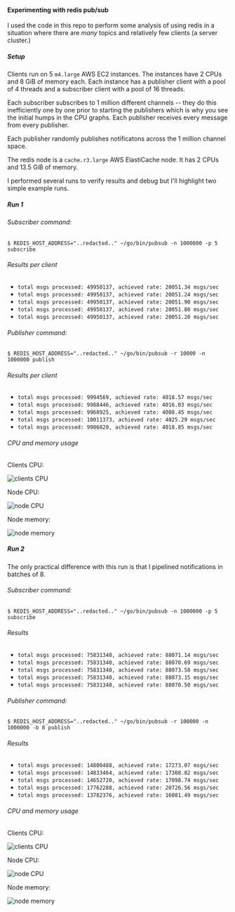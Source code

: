 #### Experimenting with redis pub/sub

I used the code in this repo to perform some analysis of using redis in a situation where there are _many_
topics and relatively few clients (a server cluster.)

##### Setup

Clients run on 5 `m4.large` AWS EC2 instances. The instances have 2 CPUs and 8 GiB of memory each.
Each instance has a publisher client with a pool of 4 threads and a subscriber client with
a pool of 16 threads.

Each subscriber subscribes to 1 million different channels -- they do this inefficiently one by one prior to starting the publishers which is why you see the initial humps in the CPU graphs. Each publisher receives every message from every publisher.

Each publisher randomly publishes notificatons across the 1 million channel space.

The redis node is a `cache.r3.large` AWS ElastiCache node. It has 2 CPUs and 13.5 GiB of memory.

I performed several runs to verify results and debug but I'll highlight two simple example runs.

##### Run 1

###### Subscriber command:

`$ REDIS_HOST_ADDRESS="..redacted.." ~/go/bin/pubsub -n 1000000 -p 5 subscribe`

###### Results per client

- `total msgs processed: 49950137, achieved rate: 20051.34 msgs/sec`
- `total msgs processed: 49950137, achieved rate: 20051.24 msgs/sec`
- `total msgs processed: 49950137, achieved rate: 20051.90 msgs/sec`
- `total msgs processed: 49950137, achieved rate: 20051.80 msgs/sec`
- `total msgs processed: 49950137, achieved rate: 20051.20 msgs/sec`

###### Publisher command:

`$ REDIS_HOST_ADDRESS="..redacted.." ~/go/bin/pubsub -r 10000 -n 1000000 publish`

###### Results per client

- `total msgs processed: 9994569, achieved rate: 4018.57 msgs/sec`
- `total msgs processed: 9988446, achieved rate: 4016.03 msgs/sec`
- `total msgs processed: 9968925, achieved rate: 4008.45 msgs/sec`
- `total msgs processed: 10011373, achieved rate: 4025.29 msgs/sec`
- `total msgs processed: 9986820, achieved rate: 4018.85 msgs/sec`

###### CPU and memory usage

Clients CPU:

![clients CPU](https://cloud.githubusercontent.com/assets/4391003/13725542/bcf7a2ac-e859-11e5-9dfd-dea375dab40a.png)

Node CPU:

![node CPU](https://cloud.githubusercontent.com/assets/4391003/13725544/bcf9e828-e859-11e5-8c6f-511412159ec7.png)

Node memory:

![node memory](https://cloud.githubusercontent.com/assets/4391003/13725543/bcf9af3e-e859-11e5-9784-ecce016b9609.png)

##### Run 2

The only practical difference with this run is that I pipelined notifications in batches of 8.

###### Subscriber command:

`$ REDIS_HOST_ADDRESS="..redacted.." ~/go/bin/pubsub -n 1000000 -p 5 subscribe`

###### Results

- `total msgs processed: 75831340, achieved rate: 88071.14 msgs/sec`
- `total msgs processed: 75831340, achieved rate: 88070.69 msgs/sec`
- `total msgs processed: 75831340, achieved rate: 88073.58 msgs/sec`
- `total msgs processed: 75831340, achieved rate: 88073.15 msgs/sec`
- `total msgs processed: 75831340, achieved rate: 88070.50 msgs/sec`

###### Publisher command:

`$ REDIS_HOST_ADDRESS="..redacted.." ~/go/bin/pubsub -r 100000 -n 1000000 -b 8 publish`

###### Results

- `total msgs processed: 14800488, achieved rate: 17273.07 msgs/sec`
- `total msgs processed: 14833464, achieved rate: 17308.82 msgs/sec`
- `total msgs processed: 14652720, achieved rate: 17098.74 msgs/sec`
- `total msgs processed: 17762288, achieved rate: 20726.56 msgs/sec`
- `total msgs processed: 13782376, achieved rate: 16081.49 msgs/sec`

###### CPU and memory usage

Clients CPU:

![clients CPU](https://cloud.githubusercontent.com/assets/4391003/13725548/c7fedf3a-e859-11e5-8db9-42f0218c2f91.png)

Node CPU:

![node CPU](https://cloud.githubusercontent.com/assets/4391003/13725547/c7fcbbf6-e859-11e5-8545-a34646f18c33.png)

Node memory:

![node memory](https://cloud.githubusercontent.com/assets/4391003/13725546/c7fcb610-e859-11e5-9a50-0c2a5294de77.png)



